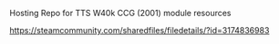 Hosting Repo for TTS W40k CCG (2001) module resources

https://steamcommunity.com/sharedfiles/filedetails/?id=3174836983
